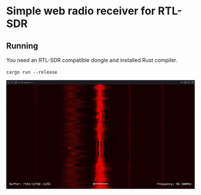 # Simple web radio receiver for RTL-SDR

## Running
You need an RTL-SDR compatible dongle and installed Rust compiler.

`cargo run --release`

![Screenshot](docs/screenshot.png)